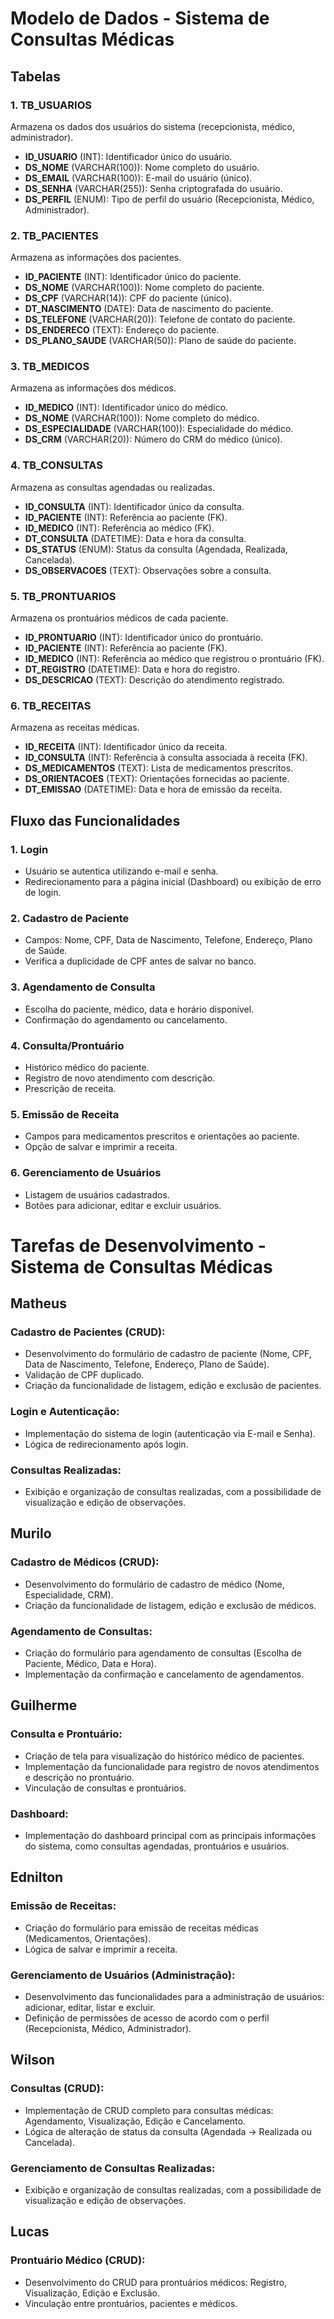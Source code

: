 # Modelo de Dados - Sistema de Consultas Médicas

## Tabelas

### 1. **TB_USUARIOS**
Armazena os dados dos usuários do sistema (recepcionista, médico, administrador).
- **ID_USUARIO** (INT): Identificador único do usuário.
- **DS_NOME** (VARCHAR(100)): Nome completo do usuário.
- **DS_EMAIL** (VARCHAR(100)): E-mail do usuário (único).
- **DS_SENHA** (VARCHAR(255)): Senha criptografada do usuário.
- **DS_PERFIL** (ENUM): Tipo de perfil do usuário (Recepcionista, Médico, Administrador).

### 2. **TB_PACIENTES**
Armazena as informações dos pacientes.
- **ID_PACIENTE** (INT): Identificador único do paciente.
- **DS_NOME** (VARCHAR(100)): Nome completo do paciente.
- **DS_CPF** (VARCHAR(14)): CPF do paciente (único).
- **DT_NASCIMENTO** (DATE): Data de nascimento do paciente.
- **DS_TELEFONE** (VARCHAR(20)): Telefone de contato do paciente.
- **DS_ENDERECO** (TEXT): Endereço do paciente.
- **DS_PLANO_SAUDE** (VARCHAR(50)): Plano de saúde do paciente.

### 3. **TB_MEDICOS**
Armazena as informações dos médicos.
- **ID_MEDICO** (INT): Identificador único do médico.
- **DS_NOME** (VARCHAR(100)): Nome completo do médico.
- **DS_ESPECIALIDADE** (VARCHAR(100)): Especialidade do médico.
- **DS_CRM** (VARCHAR(20)): Número do CRM do médico (único).

### 4. **TB_CONSULTAS**
Armazena as consultas agendadas ou realizadas.
- **ID_CONSULTA** (INT): Identificador único da consulta.
- **ID_PACIENTE** (INT): Referência ao paciente (FK).
- **ID_MEDICO** (INT): Referência ao médico (FK).
- **DT_CONSULTA** (DATETIME): Data e hora da consulta.
- **DS_STATUS** (ENUM): Status da consulta (Agendada, Realizada, Cancelada).
- **DS_OBSERVACOES** (TEXT): Observações sobre a consulta.

### 5. **TB_PRONTUARIOS**
Armazena os prontuários médicos de cada paciente.
- **ID_PRONTUARIO** (INT): Identificador único do prontuário.
- **ID_PACIENTE** (INT): Referência ao paciente (FK).
- **ID_MEDICO** (INT): Referência ao médico que registrou o prontuário (FK).
- **DT_REGISTRO** (DATETIME): Data e hora do registro.
- **DS_DESCRICAO** (TEXT): Descrição do atendimento registrado.

### 6. **TB_RECEITAS**
Armazena as receitas médicas.
- **ID_RECEITA** (INT): Identificador único da receita.
- **ID_CONSULTA** (INT): Referência à consulta associada à receita (FK).
- **DS_MEDICAMENTOS** (TEXT): Lista de medicamentos prescritos.
- **DS_ORIENTACOES** (TEXT): Orientações fornecidas ao paciente.
- **DT_EMISSAO** (DATETIME): Data e hora de emissão da receita.

## Fluxo das Funcionalidades

### 1. **Login**
- Usuário se autentica utilizando e-mail e senha.
- Redirecionamento para a página inicial (Dashboard) ou exibição de erro de login.

### 2. **Cadastro de Paciente**
- Campos: Nome, CPF, Data de Nascimento, Telefone, Endereço, Plano de Saúde.
- Verifica a duplicidade de CPF antes de salvar no banco.

### 3. **Agendamento de Consulta**
- Escolha do paciente, médico, data e horário disponível.
- Confirmação do agendamento ou cancelamento.

### 4. **Consulta/Prontuário**
- Histórico médico do paciente.
- Registro de novo atendimento com descrição.
- Prescrição de receita.

### 5. **Emissão de Receita**
- Campos para medicamentos prescritos e orientações ao paciente.
- Opção de salvar e imprimir a receita.

### 6. **Gerenciamento de Usuários**
- Listagem de usuários cadastrados.
- Botões para adicionar, editar e excluir usuários.

# Tarefas de Desenvolvimento - Sistema de Consultas Médicas

## **Matheus**
### **Cadastro de Pacientes (CRUD):**
- Desenvolvimento do formulário de cadastro de paciente (Nome, CPF, Data de Nascimento, Telefone, Endereço, Plano de Saúde).
- Validação de CPF duplicado.
- Criação da funcionalidade de listagem, edição e exclusão de pacientes.

### **Login e Autenticação:**
- Implementação do sistema de login (autenticação via E-mail e Senha).
- Lógica de redirecionamento após login.

### **Consultas Realizadas:**
- Exibição e organização de consultas realizadas, com a possibilidade de visualização e edição de observações.


## **Murilo**
### **Cadastro de Médicos (CRUD):**
- Desenvolvimento do formulário de cadastro de médico (Nome, Especialidade, CRM).
- Criação da funcionalidade de listagem, edição e exclusão de médicos.

### **Agendamento de Consultas:**
- Criação do formulário para agendamento de consultas (Escolha de Paciente, Médico, Data e Hora).
- Implementação da confirmação e cancelamento de agendamentos.

## **Guilherme**
### **Consulta e Prontuário:**
- Criação de tela para visualização do histórico médico de pacientes.
- Implementação da funcionalidade para registro de novos atendimentos e descrição no prontuário.
- Vinculação de consultas e prontuários.
  
### **Dashboard:**
- Implementação do dashboard principal com as principais informações do sistema, como consultas agendadas, prontuários e usuários.

## **Ednilton**
### **Emissão de Receitas:**
- Criação do formulário para emissão de receitas médicas (Medicamentos, Orientações).
- Lógica de salvar e imprimir a receita.

### **Gerenciamento de Usuários (Administração):**
- Desenvolvimento das funcionalidades para a administração de usuários: adicionar, editar, listar e excluir.
- Definição de permissões de acesso de acordo com o perfil (Recepcionista, Médico, Administrador).

## **Wilson**
### **Consultas (CRUD):**
- Implementação de CRUD completo para consultas médicas: Agendamento, Visualização, Edição e Cancelamento.
- Lógica de alteração de status da consulta (Agendada → Realizada ou Cancelada).

### **Gerenciamento de Consultas Realizadas:**
- Exibição e organização de consultas realizadas, com a possibilidade de visualização e edição de observações.

## **Lucas**
### **Prontuário Médico (CRUD):**
- Desenvolvimento do CRUD para prontuários médicos: Registro, Visualização, Edição e Exclusão.
- Vinculação entre prontuários, pacientes e médicos.



